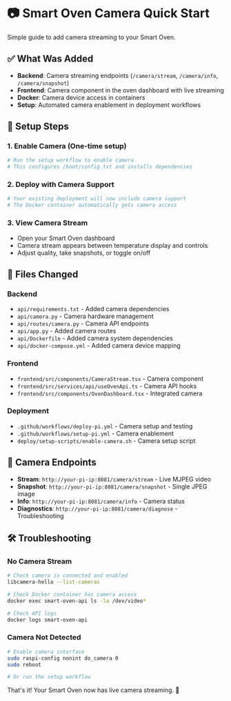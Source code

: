 # 📷 Smart Oven Camera Quick Start

Simple guide to add camera streaming to your Smart Oven.

## ✅ What Was Added

- **Backend**: Camera streaming endpoints (`/camera/stream`, `/camera/info`, `/camera/snapshot`)
- **Frontend**: Camera component in the oven dashboard with live streaming
- **Docker**: Camera device access in containers
- **Setup**: Automated camera enablement in deployment workflows

## 🚀 Setup Steps

### 1. Enable Camera (One-time setup)

```bash
# Run the setup workflow to enable camera
# This configures /boot/config.txt and installs dependencies
```

### 2. Deploy with Camera Support

```bash
# Your existing deployment will now include camera support
# The Docker container automatically gets camera access
```

### 3. View Camera Stream

- Open your Smart Oven dashboard
- Camera stream appears between temperature display and controls
- Adjust quality, take snapshots, or toggle on/off

## 🔧 Files Changed

### Backend

- `api/requirements.txt` - Added camera dependencies
- `api/camera.py` - Camera hardware management
- `api/routes/camera.py` - Camera API endpoints
- `api/app.py` - Added camera routes
- `api/Dockerfile` - Added camera system dependencies
- `api/docker-compose.yml` - Added camera device mapping

### Frontend

- `frontend/src/components/CameraStream.tsx` - Camera component
- `frontend/src/services/api/useOvenApi.ts` - Camera API hooks
- `frontend/src/components/OvenDashboard.tsx` - Integrated camera

### Deployment

- `.github/workflows/deploy-pi.yml` - Camera setup and testing
- `.github/workflows/setup-pi.yml` - Camera enablement
- `deploy/setup-scripts/enable-camera.sh` - Camera setup script

## 🎯 Camera Endpoints

- **Stream**: `http://your-pi-ip:8081/camera/stream` - Live MJPEG video
- **Snapshot**: `http://your-pi-ip:8081/camera/snapshot` - Single JPEG image
- **Info**: `http://your-pi-ip:8081/camera/info` - Camera status
- **Diagnostics**: `http://your-pi-ip:8081/camera/diagnose` - Troubleshooting

## 🛠️ Troubleshooting

### No Camera Stream

```bash
# Check camera is connected and enabled
libcamera-hello --list-cameras

# Check Docker container has camera access
docker exec smart-oven-api ls -la /dev/video*

# Check API logs
docker logs smart-oven-api
```

### Camera Not Detected

```bash
# Enable camera interface
sudo raspi-config nonint do_camera 0
sudo reboot

# Or run the setup workflow
```

That's it! Your Smart Oven now has live camera streaming. 🎉

